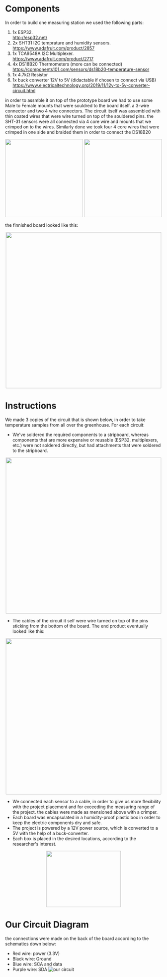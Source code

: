 # Components
In order to build one measuring station we used the following parts:
1. 1x ESP32.<br>
    http://esp32.net/
2. 2x SHT31 I2C temprature and humidity sensors.<br>
    https://www.adafruit.com/product/2857
3. 1x TCA9548A I2C Multiplexer.<br>
    https://www.adafruit.com/product/2717
4. 4x DS18B20 Thermometers (more can be connected)<br>
    https://components101.com/sensors/ds18b20-temperature-sensor
5. 1x 4.7kΩ Resistor
6. 1x buck converter 12V to 5V (didactable if chosen to connect via USB)<br>
    https://www.electricaltechnology.org/2019/11/12v-to-5v-converter-circuit.html

in order to assmble it on top of the prototype board we had to use some Male to Female mounts that were souldred to the board itself. a 3-wire connector and two 4 wire connectors. The circuit itself was assembled with thin coated wires that were wire turned on top of the souldered pins. the SHT-31 sensors were all connected via 4 core wire and mounts that we crimped on to the wires. Similarly done we took four 4 core wires that were crimped in one side and braided them in order to connect the DS18B20
<p align="center">
<img src="https://user-images.githubusercontent.com/107586157/179503265-cf8b6dca-74e1-472b-b501-014e89592f5e.jpg"
 width="250">
<img src="https://user-images.githubusercontent.com/107586157/179503285-519fa5cc-1895-463d-bb79-a580dbd000da.jpg"
 width="250">
</p>



the finnished board looked like this:
<p align="center">
<img src="https://user-images.githubusercontent.com/107586157/176545093-fced8147-ff82-42ee-ba7c-0c1321bde8c0.jpg" width="500">
</p>



# Instructions
We made 3 copies of the circuit that is shown below, in order to take temperature samples from all over the greenhouse.
For each circuit:
- We've soldered the required components to a stripboard, whereas components that are more expensive or reusable (ESP32, multiplexers, etc.) were not soldered directly, but had attachments that were soldered to the stripboard. 

<p align="center">
<img src="https://user-images.githubusercontent.com/107586157/179499913-a73bff3c-98ab-454f-9c52-4b709d5014f8.jpg"
 width="500">
</p>

- The cables of the circuit it self were wire turned on top of the pins sticking from the bottom of the board.
The end product eventually looked like this:
<p align="center">
<img src="https://user-images.githubusercontent.com/107586157/179501659-e907ddfa-2379-4350-8548-bf6f3d85b60d.jpg"
 width="500">
</p>

- We connected each sensor to a cable, in order to give us more flexibility with the project placement and for exceeding the measuring range of the project. the cables were made as mensioned above with a crimper.
- Each board was encapsulated in a humidity-proof plastic box in order to keep the electric components dry and safe.
- The project is powered by a 12V power source, which is converted to a 5V with the help of a buck-converter.
- Each box is placed in the desired locations, according to the researcher's interest.


<p align="center">
    <img src="https://media1.giphy.com/media/xUNd9Z3IC4IwJ1uLjG/giphy.gif?cid=ecf05e47fbe75gfwukjvw7pw0nf0wnh708c2cdkuaogn1j3m&rid=giphy.gif&ct=g" width="240" height="180" frameBorder="0">
</p>

# Our Circuit Diagram
the connections were made on the back of the board according to the schematics down below:

- Red wire: power (3.3V)
- Black wire: Ground
- Blue wire: SCA and data
- Purple wire: SDA
![our circuit](https://user-images.githubusercontent.com/107586157/176541063-b7465c39-da76-41f2-b240-bf56e5ab83b7.jpg)





